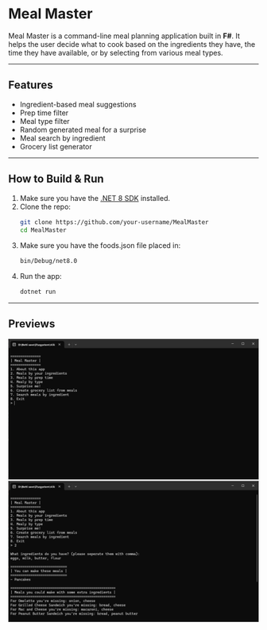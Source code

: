 # Meal Master

Meal Master is a command-line meal planning application built in **F#**. It helps the user decide what to cook based on the ingredients they have, the time they have available, or by selecting from various meal types.

---

## Features

- Ingredient-based meal suggestions
- Prep time filter
- Meal type filter
- Random generated meal for a surprise
- Meal search by ingredient
- Grocery list generator

---

## How to Build & Run

1. Make sure you have the [.NET 8 SDK](https://dotnet.microsoft.com/en-us/download) installed.
2. Clone the repo:
   ```bash
   git clone https://github.com/your-username/MealMaster
   cd MealMaster
   ```
3. Make sure you have the foods.json file placed in:
   ```bash
   bin/Debug/net8.0
   ```
4. Run the app:
   ```bash
   dotnet run
   ```
---
## Previews

![screenshot](preview1.png)
![screenshot](preview2.png)



